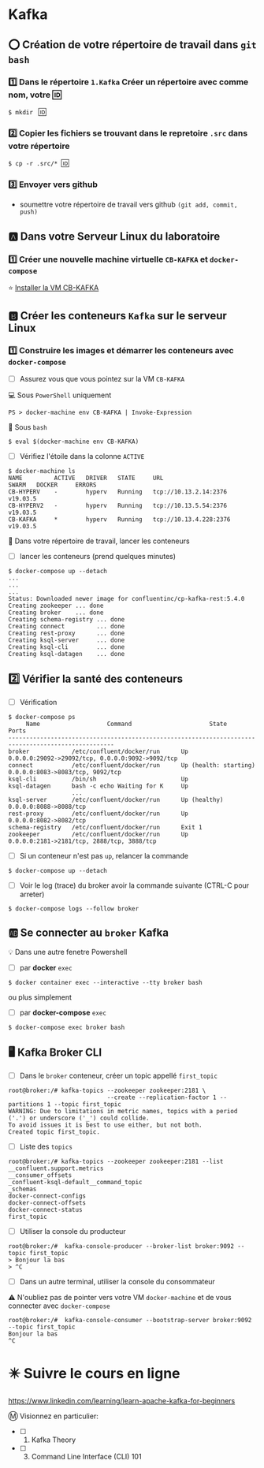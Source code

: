 # Kafka

## :o: Création de votre répertoire de travail dans `git bash`

### :one: Dans le répertoire `1.Kafka` Créer un répertoire avec comme nom, votre :id:

`$ mkdir ` :id:

### :two: Copier les fichiers se trouvant dans le repretoire `.src` dans votre répertoire

`$ cp -r .src/* `:id:` `

### :three: Envoyer vers github

* soumettre votre répertoire de travail vers github `(git add, commit, push)` 

## :a: Dans votre Serveur Linux du laboratoire

### :one: Créer une nouvelle machine virtuelle `CB-KAFKA` et `docker-compose`

:star: [Installer la VM CB-KAFKA](../K.Kafka/VM)


## :b: Créer les conteneurs `Kafka` sur le serveur Linux

### :one: Construire les images et démarrer les conteneurs avec `docker-compose`

- [ ]  Assurez vous que vous pointez sur la VM `CB-KAFKA`

:computer: Sous `PowerShell` uniquement

```
PS > docker-machine env CB-KAFKA | Invoke-Expression
```

:apple: Sous `bash`

```
$ eval $(docker-machine env CB-KAFKA)
```

- [ ] Vérifiez l'étoile dans la colonne `ACTIVE` 


```
$ docker-machine ls
NAME         ACTIVE   DRIVER   STATE     URL                      SWARM   DOCKER     ERRORS
CB-HYPERV    -        hyperv   Running   tcp://10.13.2.14:2376            v19.03.5
CB-HYPERV2   -        hyperv   Running   tcp://10.13.5.54:2376            v19.03.5
CB-KAFKA     *        hyperv   Running   tcp://10.13.4.228:2376           v19.03.5
```

:pushpin: Dans votre répertoire de travail, lancer les conteneurs

- [ ] lancer les conteneurs (prend quelques minutes)

```
$ docker-compose up --detach
...
...
...
Status: Downloaded newer image for confluentinc/cp-kafka-rest:5.4.0
Creating zookeeper ... done
Creating broker    ... done
Creating schema-registry ... done
Creating connect         ... done
Creating rest-proxy      ... done
Creating ksql-server     ... done
Creating ksql-cli        ... done
Creating ksql-datagen    ... done
```

## :two: Vérifier la santé des conteneurs

- [ ] Vérification


```
$ docker-compose ps
     Name                   Command                      State                      Ports
----------------------------------------------------------------------------------------------------
broker            /etc/confluent/docker/run      Up                      0.0.0.0:29092->29092/tcp, 0.0.0.0:9092->9092/tcp
connect           /etc/confluent/docker/run      Up (health: starting)   0.0.0.0:8083->8083/tcp, 9092/tcp
ksql-cli          /bin/sh                        Up
ksql-datagen      bash -c echo Waiting for K     Up
                  ...
ksql-server       /etc/confluent/docker/run      Up (healthy)            0.0.0.0:8088->8088/tcp
rest-proxy        /etc/confluent/docker/run      Up                      0.0.0.0:8082->8082/tcp
schema-registry   /etc/confluent/docker/run      Exit 1
zookeeper         /etc/confluent/docker/run      Up                      0.0.0.0:2181->2181/tcp, 2888/tcp, 3888/tcp
```

- [ ] Si un conteneur n'est pas `up`, relancer la commande


```
$ docker-compose up --detach
```

- [ ] Voir le log (trace) du broker avoir la commande suivante (CTRL-C pour arreter)

```
$ docker-compose logs --follow broker
```

## :ab: Se connecter au `broker` Kafka

:bulb: Dans une autre fenetre Powershell

- [ ]  par <b>docker</b> `exec`

```
$ docker container exec --interactive --tty broker bash
```

ou plus simplement 

- [ ]  par <b>docker-compose</b> `exec`


```
$ docker-compose exec broker bash
```

## :desktop_computer: Kafka Broker CLI

- [ ] Dans le `broker` conteneur, créer un topic appellé `first_topic`

```
root@broker:/# kafka-topics --zookeeper zookeeper:2181 \
                            --create --replication-factor 1 --partitions 1 --topic first_topic
WARNING: Due to limitations in metric names, topics with a period ('.') or underscore ('_') could collide. 
To avoid issues it is best to use either, but not both.
Created topic first_topic.
```
- [ ]  Liste des `topics` 

```
root@broker:/# kafka-topics --zookeeper zookeeper:2181 --list
__confluent.support.metrics
__consumer_offsets
_confluent-ksql-default__command_topic
_schemas
docker-connect-configs
docker-connect-offsets
docker-connect-status
first_topic
```

- [ ] Utiliser la console du producteur 

```
root@broker:/#  kafka-console-producer --broker-list broker:9092 --topic first_topic
> Bonjour la bas
> ^C
```

- [ ] Dans un autre terminal, utiliser la console du consommateur

:warning: N'oubliez pas de pointer vers votre VM `docker-machine` et de vous connecter avec `docker-compose`

```
root@broker:/#  kafka-console-consumer --bootstrap-server broker:9092 --topic first_topic 
Bonjour la bas
^C
```

# :eight_pointed_black_star:  Suivre le cours en ligne

https://www.linkedin.com/learning/learn-apache-kafka-for-beginners

:m: Visionnez en particulier:

- [ ] 1. Kafka Theory

- [ ] 3. Command Line Interface (CLI) 101


